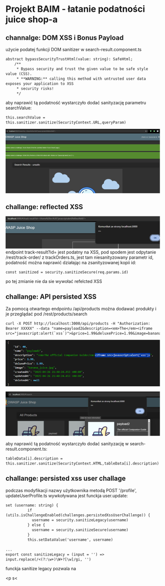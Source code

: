 # Projekt BAIM - łatanie podatności juice shop-a

## channalge: DOM XSS i Bonus Payload
użycie podatej funkcji DOM sanitizer w search-result.component.ts
```
abstract bypassSecurityTrustHtml(value: string): SafeHtml;
    /**
     * Bypass security and trust the given value to be safe style value (CSS).
     * **WARNING:** calling this method with untrusted user data exposes your application to XSS
     * security risks!
     */
```

aby naprawić tą podatność wystarczyło dodać sanityzację parametru searchValue:

```
this.searchValue = this.sanitizer.sanitize(SecurityContext.URL,queryParam)
```

![jak widać żaden XSS się tym razem nie wykonał](image.png)

## challange: reflected XSS

![reflected xss w order history](image-3.png)
endpoint track-result?id= jest podatny na XSS,
pod spodem jest odpytanie /rest/track-order/ z trackOrders.ts, jest tam niesanityzowany parametr id, podatność można naprawić działając na zsanityzowanej kopii id:
```
const sanitized = security.sanitizeSecure(req.params.id)
```
po tej zmianie nie da sie wywołać refelcted XSS 

## challange: API  persisted XSS
Za pomocą otwartego endpointu /api/products można dodawać produkty i je przeglądać pod /rest/products/search

```
curl -X POST http://localhost:3000/api/products -H "Authorization: Bearer XXXXX" --data "name=payload2&description=<em>The</em><iframe src="javascript:alert(`xss`)">&price=1.99&deluxePrice=1.99&image=banana_juice.jpg"
```
![Produkt dodał się do listy po API](image-1.png)


![za pomocą tego polecenia można dodać stored XSSa](image-2.png)

aby naprawić tą podatność wystarczyło dodać sanityzację w search-result.component.ts:
```
tableData[i].description = this.sanitizer.sanitize(SecurityContext.HTML,tableData[i].description)
```

## challange: persisted xss user challage

podczas modyfikacji nazwy użytkownika metodą POST '/profile', updateUserProfile.ts wywkoływana jest funckja user.update:
```
set (username: string) {
          if (utils.isChallengeEnabled(challenges.persistedXssUserChallenge)) {
            username = security.sanitizeLegacy(username)
          } else {
            username = security.sanitizeSecure(username)
          }
          this.setDataValue('username', username)

...
export const sanitizeLegacy = (input = '') => input.replace(/<(?:\w+)\W+?[\w]/gi, '')
```
funckja sanitize legacy pozwala na </p><p s<<p simg src="x" onerror="alert('demo')" /></img>






